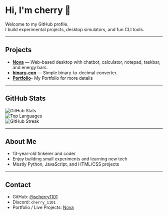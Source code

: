 # Hi, I'm cherry 👋

Welcome to my GitHub profile.  
I build experimental projects, desktop simulators, and fun CLI tools.  

---

## Projects

- **[Nova](https://nova1101.netlify.app)** — Web-based desktop with chatbot, calculator, notepad, taskbar, and energy bars.  
- **[binary-con](https://github.com/scherry1101/binary-con)** — Simple binary-to-decimal converter.
- **[Portfolio](https://github.com/scherry1101/Portfolio)**- My Portfolio for more details

---

## GitHub Stats

![GitHub Stats](https://github-readme-stats.vercel.app/api?username=scherry1101&show_icons=true&theme=radical)  
![Top Languages](https://github-readme-stats.vercel.app/api/top-langs/?username=scherry1101&layout=compact&theme=radical)  
![GitHub Streak](https://github-readme-streak-stats.herokuapp.com/?user=scherry1101&theme=radical)  



---

## About Me

- 13-year-old tinkerer and coder  
- Enjoy building small experiments and learning new tech  
- Mostly Python, JavaScript, and HTML/CSS projects  

---

## Contact

- GitHub: [@scherry1101](https://github.com/scherry1101)  
- Discord: `cherry_1101`  
- Portfolio / Live Projects: [Nova](https://nova1101.netlify.app)




<!--
**sCherry1101/sCherry1101** is a ✨ _special_ ✨ repository because its `README.md` (this file) appears on your GitHub profile.

Here are some ideas to get you started:

- 🔭 I’m currently working on ...
- 🌱 I’m currently learning ...
- 👯 I’m looking to collaborate on ...
- 🤔 I’m looking for help with ...
- 💬 Ask me about ...
- 📫 How to reach me: ...
- 😄 Pronouns: ...
- ⚡ Fun fact: ...
-->
